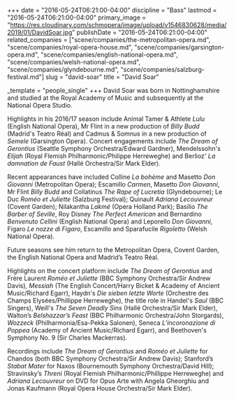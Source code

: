 +++
date = "2016-05-24T06:21:00-04:00"
discipline = "Bass"
lastmod = "2016-05-24T06:21:00-04:00"
primary_image = "https://res.cloudinary.com/schmopera/image/upload/v1546830628/media/2019/01/DavidSoar.jpg"
publishDate = "2016-05-24T06:21:00-04:00"
related_companies = ["scene/companies/the-metropolitan-opera.md", "scene/companies/royal-opera-house.md", "scene/companies/garsington-opera.md", "scene/companies/english-national-opera.md", "scene/companies/welsh-national-opera.md", "scene/companies/glyndebourne.md", "scene/companies/salzburg-festival.md"]
slug = "david-soar"
title = "David Soar"

_template = "people_single"
+++
David Soar was born in Nottinghamshire and studied at the Royal Academy of Music and subsequently at the National Opera Studio. 

Highlights in his 2016/17 season include Animal Tamer & Athlete _Lulu_ (English National Opera), Mr Flint in a new production of _Billy Budd_ (Madrid's Teatro Réal) and Cadmus & Somnus in a new production of _Semele_ (Garsington Opera). Concert engagements include _The Dream of Gerontius_ (Seattle Symphony Orchestra/Edward Gardner), Mendelssohn's _Elijah_ (Royal Flemish Philharmonic/Philippe Herreweghe) and Berlioz' _La damnation de Faust_ (Hallé Orchestra/Sir Mark Elder). 

Recent appearances have included Colline _La bohème_ and Masetto _Don Giovanni_ (Metropolitan Opera); Escamillo _Carmen_, Masetto _Don Giovanni_, Mr Flint _Billy Budd_ and Collatinus _The Rape of Lucretia_ (Glyndebourne); Le Duc _Roméo et Juliette_ (Salzburg Festival); Quinault _Adriana Lecouvreur_ (Covent Garden); Nilakantha _Lakmé_ (Opera Holland Park); Basilio _The Barber of Seville_, Roy Disney _The Perfect American_ and Bernardino _Benvenuto Cellini_ (English National Opera) and Leporello _Don Giovanni_, Figaro _Le nozze di Figaro_, Escamillo and Sparafucile _Rigoletto_ (Welsh National Opera). 

Future seasons see him return to the Metropolitan Opera, Covent Garden, the English National Opera and Madrid’s Teatro Réal. 

Highlights on the concert platform include _The Dream of Gerontius_ and Frère Laurent _Roméo et Juliette_ (BBC Symphony Orchestra/Sir Andrew Davis), _Messiah_ (The English Concert/Harry Bicket & Academy of Ancient Music/Richard Egarr), Haydn's _Die sieben letzte Worte_ (Orchestre des Champs Elysées/Phillippe Herreweghe), the title role in Handel's _Saul_ (BBC Singers), Weill's _The Seven Deadly Sins_ (Hallé Orchestra/Sir Mark Elder), Walton’s _Belshazzar’s Feast_ (BBC Philharmonic Orchestra/John Storgards), _Wozzeck_ (Philharmonia/Esa-Pekka Salonen), Seneca _L’incoronazione di Poppea_ (Academy of Ancient Music/Richard Egarr), and Beethoven's Symphony No. 9 (Sir Charles Mackerras). 

Recordings include _The Dream of Gerontius_ and _Roméo et Juliette_ for Chandos (both BBC Symphony Orchestra/Sir Andrew Davis); Stanford’s _Stabat Mater_ for Naxos (Bournemouth Symphony Orchestra/David Hill); Stravinsky’s _Threni_ (Royal Flemish Philharmonic/Phillippe Herreweghe) and _Adriana Lecouvreur_ on DVD for Opus Arte with Angela Gheorghiu and Jonas Kaufmann (Royal Opera House Orchestra/Sir Mark Elder). 